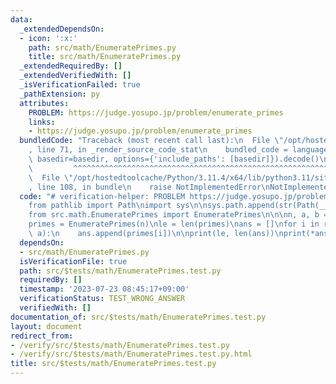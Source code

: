 ```yaml
---
data:
  _extendedDependsOn:
  - icon: ':x:'
    path: src/math/EnumeratePrimes.py
    title: src/math/EnumeratePrimes.py
  _extendedRequiredBy: []
  _extendedVerifiedWith: []
  _isVerificationFailed: true
  _pathExtension: py
  attributes:
    PROBLEM: https://judge.yosupo.jp/problem/enumerate_primes
    links:
    - https://judge.yosupo.jp/problem/enumerate_primes
  bundledCode: "Traceback (most recent call last):\n  File \"/opt/hostedtoolcache/Python/3.11.4/x64/lib/python3.11/site-packages/onlinejudge_verify/documentation/build.py\"\
    , line 71, in _render_source_code_stat\n    bundled_code = language.bundle(stat.path,\
    \ basedir=basedir, options={'include_paths': [basedir]}).decode()\n          \
    \         ^^^^^^^^^^^^^^^^^^^^^^^^^^^^^^^^^^^^^^^^^^^^^^^^^^^^^^^^^^^^^^^^^^^^^^^^^^^^^^^^^\n\
    \  File \"/opt/hostedtoolcache/Python/3.11.4/x64/lib/python3.11/site-packages/onlinejudge_verify/languages/python.py\"\
    , line 108, in bundle\n    raise NotImplementedError\nNotImplementedError\n"
  code: "# verification-helper: PROBLEM https://judge.yosupo.jp/problem/enumerate_primes\n\
    from pathlib import Path\nimport sys\n\nsys.path.append(str(Path(__file__).resolve().parent.parent.parent.parent))\n\
    from src.math.EnumeratePrimes import EnumeratePrimes\n\n\nn, a, b = map(int, input().split())\n\
    primes = EnumeratePrimes(n)\nle = len(primes)\nans = []\nfor i in range(b, le,\
    \ a):\n    ans.append(primes[i])\n\nprint(le, len(ans))\nprint(*ans)\n"
  dependsOn:
  - src/math/EnumeratePrimes.py
  isVerificationFile: true
  path: src/$tests/math/EnumeratePrimes.test.py
  requiredBy: []
  timestamp: '2023-07-23 08:45:17+09:00'
  verificationStatus: TEST_WRONG_ANSWER
  verifiedWith: []
documentation_of: src/$tests/math/EnumeratePrimes.test.py
layout: document
redirect_from:
- /verify/src/$tests/math/EnumeratePrimes.test.py
- /verify/src/$tests/math/EnumeratePrimes.test.py.html
title: src/$tests/math/EnumeratePrimes.test.py
---
```

